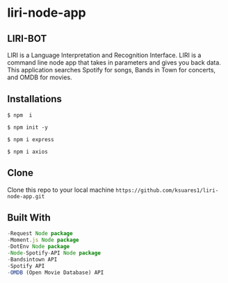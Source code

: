 # liri-node-app

## LIRI-BOT
 
LIRI is a Language Interpretation and Recognition Interface. LIRI is a command line node app that takes in parameters and gives you back data. This application searches Spotify for songs, Bands in Town for concerts, and OMDB for movies. 
 

## Installations
```$ npm  i ```

 ```$ npm init -y ```
 
 ``` $ npm i express ```
 
 ```$ npm i axios ```
 
 ## Clone
Clone this repo to your local machine ```https://github.com/ksuares1/liri-node-app.git```
 

## Built With 
```  *Node.js
-Request Node package
-Moment.js Node package
-DotEnv Node package
-Node-Spotify-API Node package
-Bandsintown API
-Spotify API
-OMDB (Open Movie Database) API
